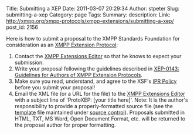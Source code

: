 Title: Submitting a XEP
Date: 2011-03-07 20:29:34
Author: stpeter
Slug: submitting-a-xep
Category: page
Tags: 
Summary: description:
Link: http://xmpp.org/xmpp-protocols/xmpp-extensions/submitting-a-xep/
post_id: 2156


Here is how to submit a proposal to the XMPP Standards Foundation for consideration as an [XMPP Extension Protocol](/xmpp-protocols/xmpp-extensions/):

1. Contact the [XMPP Extensions Editor](/about-xmpp/xsf/xsf-people/#editor) so that he knows to expect your submission.
2. Write your proposal following the guidelines described in [XEP-0143: Guidelines for Authors of XMPP Extension Protocols](/extensions/xep-0143.html).
3. Make sure you read, understand, and agree to the XSF's [IPR Policy](/about-xmpp/xsf/xsf-ipr-policy/) before you submit your proposal!
4. Email the XML file (or a URL for the file) to the [XMPP Extensions Editor](/about-xmpp/xsf/xsf-people/#editor) with a subject line of 'ProtoXEP: [your title here]'.
Note: It is the author's responsibility to provide a properly-formatted source file (see the [template](/extensions/xep-template.xml) file maintained under [source control](http://xmpp.org/about-xmpp/xsf/xsf-source-control/)). Proposals submitted in HTML, TXT, MS Word, Open Document Format, etc. will be returned to the proposal author for proper formatting.

